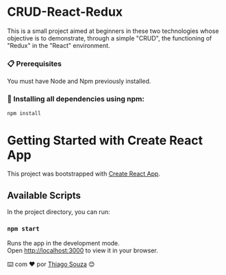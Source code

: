 # CRUD-React-Redux

This is a small project aimed at beginners in these two technologies whose objective is to demonstrate, through a simple "CRUD", the functioning of "Redux" in the "React" environment.

### 📋 Prerequisites

You must have Node and Npm previously installed.

### 🔧 Installing all dependencies using npm:

```
npm install 
```

# Getting Started with Create React App

This project was bootstrapped with [Create React App](https://github.com/facebook/create-react-app).

## Available Scripts

In the project directory, you can run:

### `npm start`

Runs the app in the development mode.\
Open [http://localhost:3000](http://localhost:3000) to view it in your browser.

⌨️ com ❤️ por [Thiago Souza](https://github.com/Thiago88Code) 😊

